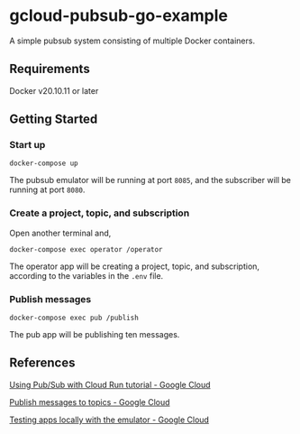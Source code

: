 # gcloud-pubsub-go-example
A simple pubsub system consisting of multiple Docker containers.

## Requirements
Docker v20.10.11 or later

## Getting Started
### Start up
```
docker-compose up
```
The pubsub emulator will be running at port `8085`, and the subscriber will be running at port `8080`.

### Create a project, topic, and subscription
Open another terminal and,

```
docker-compose exec operator /operator
```
The operator app will be creating a project, topic, and subscription, according to the variables in the `.env` file.

### Publish messages
```
docker-compose exec pub /publish
```
The pub app will be publishing ten messages.

## References
[Using Pub/Sub with Cloud Run tutorial - Google Cloud](https://cloud.google.com/run/docs/tutorials/pubsub)

[Publish messages to topics - Google Cloud ](https://cloud.google.com/pubsub/docs/publisher#go)

[Testing apps locally with the emulator - Google Cloud](https://cloud.google.com/pubsub/docs/emulator)


